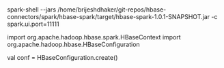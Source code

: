 #
#

spark-shell --jars /home/brijeshdhaker/git-repos/hbase-connectors/spark/hbase-spark/target/hbase-spark-1.0.1-SNAPSHOT.jar -c spark.ui.port=11111

import org.apache.hadoop.hbase.spark.HBaseContext
import org.apache.hadoop.hbase.HBaseConfiguration

val conf = HBaseConfiguration.create()


